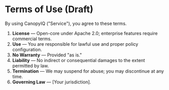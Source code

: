 # Terms of Use (Draft)

By using CanopyIQ ("Service"), you agree to these terms.

1. **License** — Open-core under Apache 2.0; enterprise features require commercial terms.
2. **Use** — You are responsible for lawful use and proper policy configuration.
3. **No Warranty** — Provided "as is."
4. **Liability** — No indirect or consequential damages to the extent permitted by law.
5. **Termination** — We may suspend for abuse; you may discontinue at any time.
6. **Governing Law** — [Your jurisdiction].